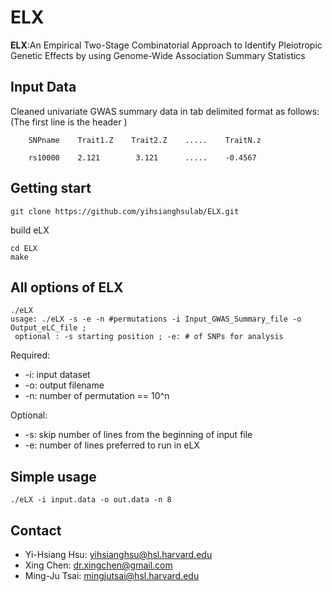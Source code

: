 # ELX

**ELX**:An Empirical Two-Stage Combinatorial Approach to Identify Pleiotropic Genetic Effects by using Genome-Wide Association Summary Statistics

## Input Data
Cleaned univariate GWAS summary data in tab delimited format as follows: (The first line is the header )
     
        SNPname    Trait1.Z    Trait2.Z    .....    TraitN.z
     
        rs10000    2.121        3.121      .....    -0.4567

## Getting start

```shell
git clone https://github.com/yihsianghsulab/ELX.git
```

build eLX

```shell
cd ELX
make
```

## All options of ELX

```shell
./eLX
usage: ./eLX -s -e -n #permutations -i Input_GWAS_Summary_file -o Output_eLC_file ;
 optional : -s starting position ; -e: # of SNPs for analysis
```
Required:
- -i:   input dataset
- -o:   output filename
- -n:   number of permutation == 10^n

Optional:
- -s:   skip number of lines from the beginning of input file
- -e:   number of lines preferred to run in eLX

## Simple usage
```
./eLX -i input.data -o out.data -n 8
```

## Contact

- Yi-Hsiang Hsu: yihsianghsu@hsl.harvard.edu
- Xing Chen: dr.xingchen@gmail.com
- Ming-Ju Tsai: mingjutsai@hsl.harvard.edu

